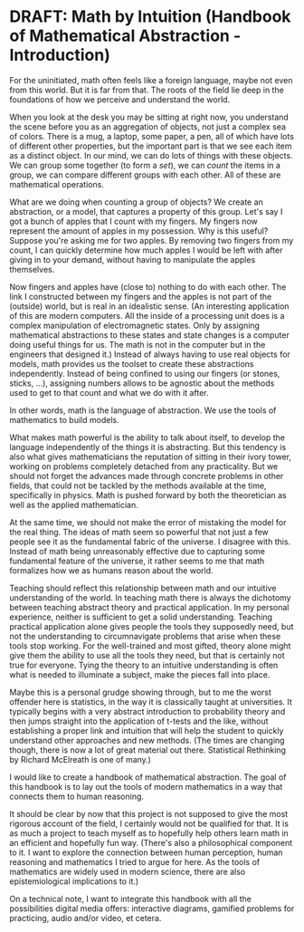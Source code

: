 # DRAFT: Math by Intuition (Handbook of Mathematical Abstraction - Introduction)

For the uninitiated, math often feels like a foreign language, maybe not even from this world. But it is far from that. The roots of the field lie deep in the foundations of how we perceive and understand the world.

When you look at the desk you may be sitting at right now, you understand the scene before you as an aggregation of objects, not just a complex sea of colors. There is a mug, a laptop, some paper, a pen, all of which have lots of different other properties, but the important part is that we see each item as a distinct object.
In our mind, we can do lots of things with these objects. We can group some together (to form a *set*), we can *count* the items in a group, we can compare different groups with each other. All of these are mathematical operations.

What are we doing when counting a group of objects? We create an abstraction, or a model, that captures a property of this group.
Let's say I got a bunch of apples that I count with my fingers. My fingers now represent the amount of apples in my possession. Why is this useful? Suppose you're asking me for two apples. By removing two fingers from my count, I can quickly determine how much apples I would be left with after giving in to your demand, without having to manipulate the apples themselves.

Now fingers and apples have (close to) nothing to do with each other. The link I constructed between my fingers and the apples is not part of the (outside) world, but is real in an idealistic sense.
(An interesting application of this are modern computers. All the inside of a processing unit does is a complex manipulation of electromagnetic states. Only by assigning mathematical abstractions to these states and state changes is a computer doing useful things for us. The math is not in the computer but in the engineers that designed it.)
Instead of always having to use real objects for models, math provides us the toolset to create these abstractions independently. Instead of being confined to using our fingers (or stones, sticks, ...), assigning numbers allows to be agnostic about the methods used to get to that count and what we do with it after.

In other words, math is the language of abstraction. We use the tools of mathematics to build models.

What makes math powerful is the ability to talk about itself, to develop the language independently of the things it is abstracting. But this tendency is also what gives mathematicians the reputation of sitting in their ivory tower, working on problems completely detached from any practicality.
But we should not forget the advances made through concrete problems in other fields, that could not be tackled by the methods available at the time, specifically in physics. Math is pushed forward by both the theoretician as well as the applied mathematician.

At the same time, we should not make the error of mistaking the model for the real thing. The ideas of math seem so powerful that not just a few people see it as the fundamental fabric of the universe.
I disagree with this. Instead of math being unreasonably effective due to capturing some fundamental feature of the universe, it rather seems to me that math formalizes how we as humans reason about the world.

Teaching should reflect this relationship between math and our intuitive understanding of the world. In teaching math there is always the dichotomy between teaching abstract theory and practical application. In my personal experience, neither is sufficient to get a solid understanding. Teaching practical application alone gives people the tools they supposedly need, but not the understanding to circumnavigate problems that arise when these tools stop working.
For the well-trained and most gifted, theory alone might give them the ability to use all the tools they need, but that is certainly not true for everyone. Tying the theory to an intuitive understanding is often what is needed to illuminate a subject, make the pieces fall into place.

Maybe this is a personal grudge showing through, but to me the worst offender here is statistics, in the way it is classically taught at universities. 
It typically begins with a very abstract introduction to probability theory and then jumps straight into the application of t-tests and the like, without establishing a proper link and intuition that will help the student to quickly understand other approaches and new methods. (The times are changing though, there is now a lot of great material out there. Statistical Rethinking by Richard McElreath is one of many.)

I would like to create a handbook of mathematical abstraction. The goal of this handbook is to lay out the tools of modern mathematics in a way that connects them to human reasoning.

It should be clear by now that this project is not supposed to give the most rigorous account of the field, I certainly would not be qualified for that. It is as much a project to teach myself as to hopefully help others learn math in an efficient and hopefully fun way.
(There's also a philosophical component to it. I want to explore the connection between human perception, human reasoning and mathematics I tried to argue for here. As the tools of mathematics are widely used in modern science, there are also epistemiological implications to it.)

On a technical note, I want to integrate this handbook with all the possibilities digital media offers: interactive diagrams, gamified problems for practicing, audio and/or video, et cetera.
